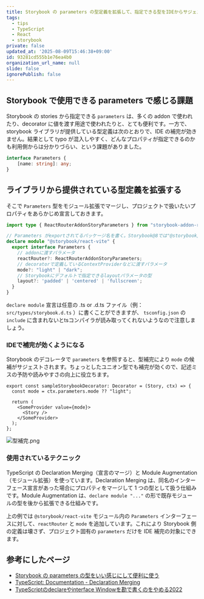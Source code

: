 ```yaml
---
title: Storybook の parameters の型定義を拡張して、指定できる型をIDEからサジェストしてもらえるようにする
tags:
  - tips
  - TypeScript
  - React
  - storybook
private: false
updated_at: '2025-08-09T15:46:38+09:00'
id: 93281cd555b1e76ea4b0
organization_url_name: null
slide: false
ignorePublish: false
---
```

## Storybook で使用できる parameters で感じる課題

Storybook の stories から指定できる `parameters` は、多くの addon で使われたり、decorator に値を渡す用途で使われたりと、とても便利です。一方で、storybook ライブラリが提供している型定義は次のとおりで、IDE の補完が効きません。結果として typo が混入しやすく、どんなプロパティが指定できるのかも利用側からは分かりづらい、という課題がありました。

```ts
interface Parameters {
    [name: string]: any;
}
```

## ライブラリから提供されている型定義を拡張する

そこで `Parameters` 型をモジュール拡張でマージし、プロジェクトで扱いたいプロパティをあらかじめ宣言しておきます。

```ts
import type { ReactRouterAddonStoryParameters } from "storybook-addon-remix-react-router";

// Parameters がexportされてるパッケージ名を書く。Storybook@8では"@storybook/react"となる
declare module "@storybook/react-vite" {
  export interface Parameters {
    // addonに渡すパラメータ
    reactRouter?: ReactRouterAddonStoryParameters;
    // decoratorで定義しているContextProviderなどに渡すパラメータ
    mode?: "light" | "dark";
    // Storybookにデフォルトで指定できるlayoutパラメータの型
    layout?: 'padded' | 'centered' | 'fullscreen';
  }
}
```

`declare module` 宣言は任意の .ts or .d.ts ファイル（例： `src/types/storybook.d.ts` ）に書くことができますが、 `tsconfig.json` の `include` に含まれないとtsコンパイラが読み取ってくれないようなので注意しましょう。

### IDEで補完が効くようになる

Storybook のデコレータで `parameters` を参照すると、型補完により `mode` の候補がサジェストされます。ちょっとしたユニオン型でも補完が効くので、記述ミスの予防や読みやすさの向上に役立ちます。

```tsx
export const sampleStorybookDecorator: Decorator = (Story, ctx) => {
  const mode = ctx.parameters.mode ?? "light";

  return (
    <SomeProvider value={mode}>
      <Story />
    </SomeProvider>
  );
};
```

![型補完.png](https://qiita-image-store.s3.ap-northeast-1.amazonaws.com/0/647946/8f6b0b2f-c513-4055-afee-3120091a0932.png)

### 使用されているテクニック

TypeScript の Declaration Merging（宣言のマージ）と Module Augmentation（モジュール拡張）を使っています。Declaration Merging は、同名のインターフェース宣言があった場合にプロパティをマージして 1 つの型として扱う仕組みです。Module Augmentation は、`declare module "..."` の形で既存モジュールの型を後から拡張できる仕組みです。

上の例では `@storybook/react-vite` モジュール内の `Parameters` インターフェースに対して、`reactRouter` と `mode` を追加しています。これにより Storybook 側の定義は壊さず、プロジェクト固有の `parameters` だけを IDE 補完の対象にできます。

## 参考にしたページ

- [Storybook の parameters の型をいい感じにして便利に使う](https://zenn.dev/layerx/articles/e94d5cf1a3caba)
- [TypeScript: Documentation - Declaration Merging](https://www.typescriptlang.org/docs/handbook/declaration-merging.html)
- [TypeScriptのdeclareやinterface Windowを勘で書くのをやめる2022](https://zenn.dev/qnighy/articles/9c4ce0f1b68350#%E3%83%A2%E3%82%B8%E3%83%A5%E3%83%BC%E3%83%AB%E6%8B%A1%E5%BC%B5)
